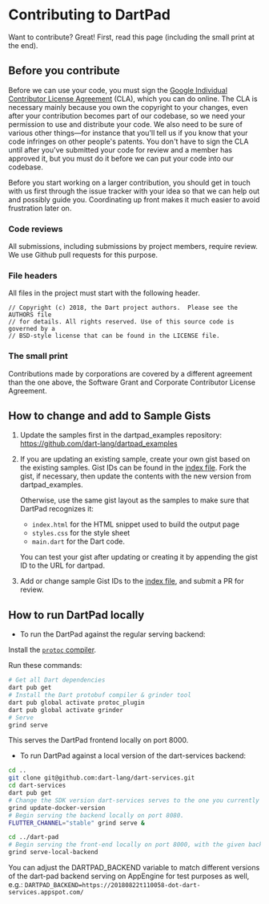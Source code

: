 # Contributing to DartPad
Want to contribute? Great! First, read this page (including the small print at the end).

## Before you contribute
Before we can use your code, you must sign the [Google Individual Contributor License Agreement](https://developers.google.com/open-source/cla/individual?csw=1) (CLA), which you can do online. The CLA is necessary mainly because you own the copyright to your changes, even after your contribution becomes part of our codebase, so we need your permission to use and distribute your code. We also need to be sure of various other things—for instance that you'll tell us if you know that your code infringes on other people's patents. You don't have to sign the CLA until after you've submitted your code for review and a member has approved it, but you must do it before we can put your code into our codebase.

Before you start working on a larger contribution, you should get in touch with us first through the issue tracker with your idea so that we can help out and possibly guide you. Coordinating up front makes it much easier to avoid frustration later on.

### Code reviews
All submissions, including submissions by project members, require review. We use Github pull requests for this purpose.

### File headers
All files in the project must start with the following header.

    // Copyright (c) 2018, the Dart project authors.  Please see the AUTHORS file
    // for details. All rights reserved. Use of this source code is governed by a
    // BSD-style license that can be found in the LICENSE file.

### The small print
Contributions made by corporations are covered by a different agreement than the one above, the Software Grant and Corporate Contributor License Agreement.

## How to change and add to Sample Gists

1) Update the samples first in the dartpad_examples repository: https://github.com/dart-lang/dartpad_examples

2) If you are updating an existing sample, create your own gist based on the existing samples.
   Gist IDs can be found in the [index file](https://github.com/dart-lang/dart-pad/blob/main/web/index.html#L54).
   Fork the gist, if necessary, then update the contents with the new version from dartpad_examples.
 
   Otherwise, use the same gist layout as the samples to make sure that DartPad recognizes it:
     * `index.html` for the HTML snippet used to build the output page
     * `styles.css` for the style sheet
     * `main.dart` for the Dart code. 
 
   You can test your gist after updating or creating it by appending the gist ID to the URL for
   dartpad.
 
3) Add or change sample Gist IDs to the [index file](https://github.com/dart-lang/dart-pad/blob/main/web/index.html#L54),
   and submit a PR for review.

## How to run DartPad locally

* To run the DartPad against the regular serving backend:

Install the [`protoc` compiler](https://grpc.io/docs/protoc-installation/).

Run these commands:

```bash
# Get all Dart dependencies
dart pub get
# Install the Dart protobuf compiler & grinder tool
dart pub global activate protoc_plugin
dart pub global activate grinder
# Serve
grind serve
```
This serves the DartPad frontend locally on port 8000.

* To run DartPad against a local version of the dart-services backend:
```bash
cd ..
git clone git@github.com:dart-lang/dart-services.git
cd dart-services
dart pub get
# Change the SDK version dart-services serves to the one you currently have installed
grind update-docker-version
# Begin serving the backend locally on port 8080.
FLUTTER_CHANNEL="stable" grind serve &

cd ../dart-pad
# Begin serving the front-end locally on port 8000, with the given backend on the default port 8080 this is defined in tools/grind.dart
grind serve-local-backend
```

You can adjust the DARTPAD_BACKEND variable to match different versions of the dart-pad backend
serving on AppEngine for test purposes as well, e.g.:
`DARTPAD_BACKEND=https://20180822t110058-dot-dart-services.appspot.com/`

